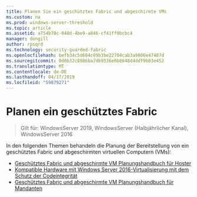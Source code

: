 ```yaml
---
title: Planen Sie ein geschütztes Fabric und abgeschirmte VMs
ms.custom: na
ms.prod: windows-server-threshold
ms.topic: article
ms.assetid: a754b78c-048d-4be9-a846-cf41ff0bcbc4
manager: dongill
author: rpsqrd
ms.technology: security-guarded-fabric
ms.openlocfilehash: befb34c5d684c09b3be22704cab3a9806e47487d
ms.sourcegitcommit: 0d0b32c8986ba7db9536e0b8648d4ddf9b03e452
ms.translationtype: MT
ms.contentlocale: de-DE
ms.lasthandoff: 04/17/2019
ms.locfileid: "59879271"
---
```

# <a name="planning-a-guarded-fabric"></a>Planen ein geschütztes Fabric

>Gilt für: WindowsServer 2019, WindowsServer (Halbjährlicher Kanal), WindowsServer 2016

In den folgenden Themen behandeln die Planung der Bereitstellung von ein geschütztes Fabric und abgeschirmten virtuellen Computern (VMs):

- [Geschütztes Fabric und abgeschirmte VM Planungshandbuch für Hoster](guarded-fabric-planning-for-hosters.md) 
- [Kompatible Hardware mit Windows Server 2016-Virtualisierung mit dem Schutz der Codeintegrität](guarded-fabric-compatible-hardware-with-virtualization-based-protection-of-code-integrity.md)
- [Geschütztes Fabric und abgeschirmte VM Planungshandbuch für Mandanten](guarded-fabric-shielded-vm-planning-for-tenants.md)

